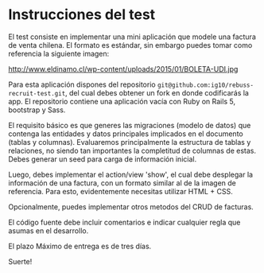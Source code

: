 # Instrucciones del test

 El test consiste en implementar una mini aplicación que modele una factura de venta chilena. El formato es estándar, sin embargo puedes tomar como referencia la siguiente imagen:

 http://www.eldinamo.cl/wp-content/uploads/2015/01/BOLETA-UDI.jpg

 Para esta aplicación dispones del repositorio `git@github.com:ig10/rebuss-recruit-test.git`, del cual debes obtener un fork en donde codificarás la app. El repositorio contiene una aplicación vacía con Ruby on Rails 5, bootstrap y Sass.

 El requisito básico es que generes las migraciones (modelo de datos) que contenga las entidades y datos principales implicados en el documento (tablas y columnas). Evaluaremos principalmente la estructura de tablas y relaciones, no siendo tan importantes la completitud de columnas de estas. Debes generar un seed para carga de información inicial.

 Luego, debes implementar el action/view 'show', el cual debe desplegar la información de una factura, con un formato similar al de la imagen de referencia. Para esto, evidentemente necesitas utilizar HTML + CSS.

 Opcionalmente, puedes implementar otros metodos del CRUD de facturas.

 El código fuente debe incluir comentarios e indicar cualquier regla que asumas en el desarrollo.

 El plazo Máximo de entrega es de tres días.

Suerte!
